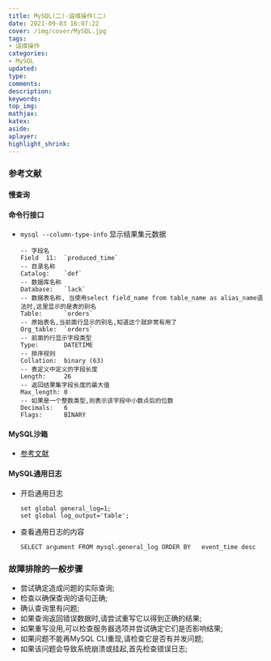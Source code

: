 ```yaml
---
title: MySQL(二)-运维操作(二)
date: 2021-09-03 16:07:22
cover: /img/cover/MySQL.jpg
tags:
- 运维操作
categories:
- MySQL
updated:
type:
comments:
description:
keywords:
top_img:
mathjax:
katex:
aside:
aplayer:
highlight_shrink:
---
```


### 参考文献

#### 慢查询

#### 命令行接口

* `mysql --column-type-info` 显示结果集元数据

  ```
  -- 字段名
  Field  11:  `produced_time`
  -- 目录名称
  Catalog:    `def`
  -- 数据库名称
  Database:   `lack`
  -- 数据表名称, 当使用select field_name from table_name as alias_name语法时,这里显示的是表的别名
  Table:      `orders`
  -- 原始表名,当前面行显示的别名,知道这个就非常有用了
  Org_table:  `orders`
  -- 前面的行显示字段类型
  Type:       DATETIME
  -- 排序规则
  Collation:  binary (63)
  -- 表定义中定义的字段长度
  Length:     26
  -- 返回结果集字段长度的最大值
  Max_length: 0
  -- 如果是一个整数类型,则表示该字段中小数点后的位数
  Decimals:   6
  Flags:      BINARY 
  ```

#### MySQL沙箱

* [参考文献](https://www.cnblogs.com/gomysql/p/3767445.html)

#### MySQL通用日志

* 开启通用日志

  ```mysql
  set global general_log=1;
  set global log_output='table';
  ```

* 查看通用日志的内容

  ```mysql
  SELECT argument FROM mysql.general_log ORDER BY	event_time desc
  ```

### 故障排除的一般步骤

* 尝试确定造成问题的实际查询;
* 检查以确保查询的语句正确;
* 确认查询里有问题;
* 如果查询返回错误数据时,请尝试重写它以得到正确的结果;
* 如果重写没用,可以检查服务器选项并尝试确定它们是否影响结果;
* 如果问题不能再MySQL CLI重现,请检查它是否有并发问题;
* 如果该问题会导致系统崩溃或挂起,首先检查错误日志;

